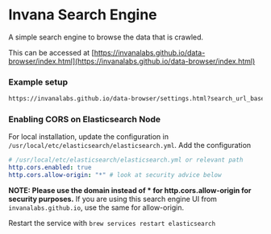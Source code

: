 # Invana Search Engine

A simple search engine to browse the data that is crawled.

This can be accessed at [https://invanalabs.github.io/data-browser/index.html](https://invanalabs.github.io/data-browser/index.html)



### Example setup

```bash
https://invanalabs.github.io/data-browser/settings.html?search_url_base=https://search-test-es-server-ubrk5p4645nrfq235wuzi4g6ku.ap-south-1.es.amazonaws.com/blogs/github/_search&search_fields=title&heading_field=url&subheading_field=domain&summary_field=description&result_size=10

```

### Enabling CORS on Elasticsearch Node

For local installation, update the configuration in `/usr/local/etc/elasticsearch/elasticsearch.yml`. 
Add the configuration 

```yaml
# /usr/local/etc/elasticsearch/elasticsearch.yml or relevant path
http.cors.enabled: true
http.cors.allow-origin: "*" # look at security advice below
```

**NOTE: Please use the domain instead of * for http.cors.allow-origin for security purposes.**
If you are using this search engine UI from `invanalabs.github.io`, use the same for allow-origin.

Restart the service with `brew services restart elasticsearch`